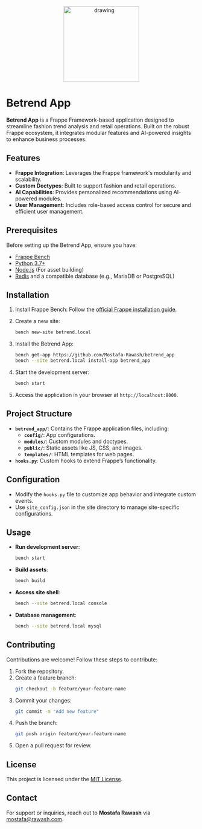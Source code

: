 <div align="center" dir="auto">

<img src="https://github.com/Mostafa-Rawash/betrend_app/assets/52187438/8ea8fbd8-f2c7-4f4e-90ab-ac0fdab13076" alt="drawing" width="200" />
</div>

# Betrend App

**Betrend App** is a Frappe Framework-based application designed to streamline fashion trend analysis and retail operations. Built on the robust Frappe ecosystem, it integrates modular features and AI-powered insights to enhance business processes.

## Features

- **Frappe Integration**: Leverages the Frappe framework's modularity and scalability.
- **Custom Doctypes**: Built to support fashion and retail operations.
- **AI Capabilities**: Provides personalized recommendations using AI-powered modules.
- **User Management**: Includes role-based access control for secure and efficient user management.

## Prerequisites

Before setting up the Betrend App, ensure you have:

- [Frappe Bench](https://frappeframework.com/docs/v13/user/en/bench)
- [Python 3.7+](https://www.python.org/)
- [Node.js](https://nodejs.org/) (For asset building)
- [Redis](https://redis.io/) and a compatible database (e.g., MariaDB or PostgreSQL)

## Installation

1. Install Frappe Bench:
   Follow the [official Frappe installation guide](https://frappeframework.com/docs/v13/user/en/installation).

2. Create a new site:
   ```bash
   bench new-site betrend.local
   ```

3. Install the Betrend App:
   ```bash
   bench get-app https://github.com/Mostafa-Rawash/betrend_app
   bench --site betrend.local install-app betrend_app
   ```

4. Start the development server:
   ```bash
   bench start
   ```

5. Access the application in your browser at `http://localhost:8000`.

## Project Structure

- **`betrend_app/`**: Contains the Frappe application files, including:
  - **`config/`**: App configurations.
  - **`modules/`**: Custom modules and doctypes.
  - **`public/`**: Static assets like JS, CSS, and images.
  - **`templates/`**: HTML templates for web pages.
- **`hooks.py`**: Custom hooks to extend Frappe’s functionality.

## Configuration

- Modify the `hooks.py` file to customize app behavior and integrate custom events.
- Use `site_config.json` in the site directory to manage site-specific configurations.

## Usage

- **Run development server**:
  ```bash
  bench start
  ```

- **Build assets**:
  ```bash
  bench build
  ```

- **Access site shell**:
  ```bash
  bench --site betrend.local console
  ```

- **Database management**:
  ```bash
  bench --site betrend.local mysql
  ```

## Contributing

Contributions are welcome! Follow these steps to contribute:

1. Fork the repository.
2. Create a feature branch:
   ```bash
   git checkout -b feature/your-feature-name
   ```
3. Commit your changes:
   ```bash
   git commit -m "Add new feature"
   ```
4. Push the branch:
   ```bash
   git push origin feature/your-feature-name
   ```
5. Open a pull request for review.

## License

This project is licensed under the [MIT License](LICENSE).

## Contact

For support or inquiries, reach out to **Mostafa Rawash** via [mostafa@rawash.com](mailto:mostafa@rawash.com).
